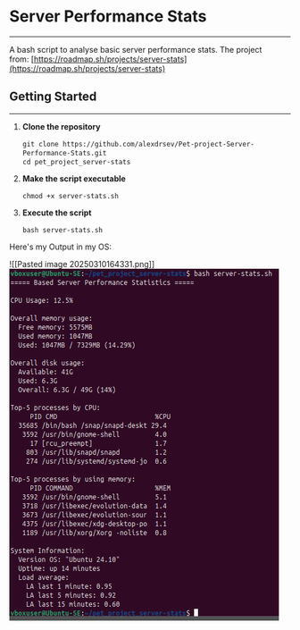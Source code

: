 # Server Performance Stats

___

A bash script to analyse basic server performance stats. The project from: [https://roadmap.sh/projects/server-stats](https://roadmap.sh/projects/server-stats)

## Getting Started

___

1. **Clone the repository**
    
    ```
    git clone https://github.com/alexdrsev/Pet-project-Server-Performance-Stats.git
    cd pet_project_server-stats
    ```
    
2. **Make the script executable**
    
    ```
    chmod +x server-stats.sh
    ```
    
3. **Execute the script**
    
    ```
    bash server-stats.sh
	```


Here's my Output in my OS:

![[Pasted image 20250310164331.png]]
![alt text](image.png)
